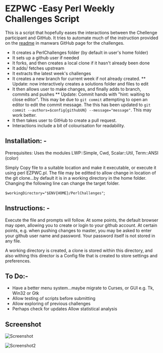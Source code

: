 # EZPWC -Easy Perl Weekly Challenges Script

This is a script that hopefully eases the interactions between the Chellenge participant and GitHub.  It tries to automate much of the instruction provided on the [readme](https://github.com/manwar/perlweeklychallenge-club) in manwars GitHub page for the challenges.

* It creates a PerlChallenges folder (by default in user's home folder)
* It sets up a github user if needed
* It forks, and then creates a local clone if it hasn't already been done
* It adds/ fetches upstream
* It extracts the latest week's challenges
* It creates a new branch for current week if not already created.
** Update: now interactively creates a solutions folder and files to edit
* It then allows user to make changes, and finally adds to branch, commits and pushes
** Update: Commit hands with "hint: waiting to close editor".  This may be due to `git commit` attempting to open an editor to edit the commit message.  The this has been updated to `git commit --authors=$config{githubUN} --message="message"`.  This may work better.
* It then takes user to GitHub to create a pull request. 
* Interactions include a bit of colourisation for readability.


## Installation: -
Prerequisites: Uses the modules LWP::Simple, Cwd, Scalar::Util, Term::ANSI (color)

Simply Copy file to a suitable location and make it executable, or execute it using perl EZPWC.pl.
The file may be editted to allow change in location of the git clone...by default it is in a working directory  in the home folder.  Changing the following line can change the target folder.

`$workingDirectory="$ENV{HOME}/PerlChallenges"`;

## Instructions: -
Execute the file and prompts will follow. At some points, the default browser may open, allowing you to create or login to your github account. At certain points, e.g. when pushing changes to master, you may be asked to enter your github user name and password.  Your password itself is not stored in any file.

A working directory is created, a clone is stored within this directory, and also withing this director is a Config file that is created to store settings and preferences.

## To Do:-
* Have a better menu system...maybe migrate to Curses, or GUI e.g. Tk, Win32 or Gtk
* Allow testing of scripts before submitting
* Allow exploring of previous challenges
* Perhaps check for updates
Allow statistical analysis


## Screenshot

![Screenshot](https://github.com/saiftynet/EZPWC/blob/master/EZPWC.png)

![Screenshot2](https://github.com/saiftynet/EZPWC/blob/master/EZPWC%20colorised.png)

